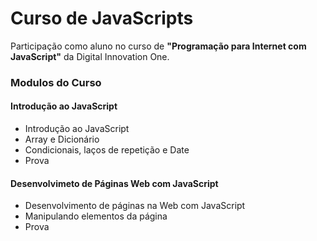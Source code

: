 # Curso de JavaScripts

Participação como aluno no curso de **"Programação para Internet com JavaScript"**  da Digital Innovation One.



### Modulos do Curso

#### Introdução ao JavaScript

- Introdução ao JavaScript
- Array e Dicionário
- Condicionais, laços de repetição e Date
- Prova

#### Desenvolvimeto de Páginas Web com JavaScript

- Desenvolvimento de páginas na Web com JavaScript
- Manipulando elementos da página
- Prova

